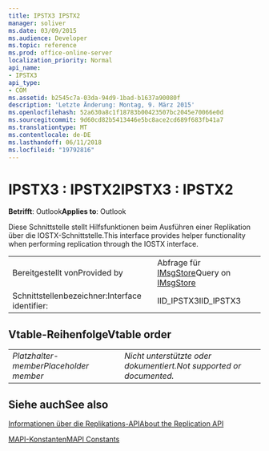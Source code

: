 ```yaml
---
title: IPSTX3 IPSTX2
manager: soliver
ms.date: 03/09/2015
ms.audience: Developer
ms.topic: reference
ms.prod: office-online-server
localization_priority: Normal
api_name:
- IPSTX3
api_type:
- COM
ms.assetid: b2545c7a-03da-94d9-1bad-b1637a90080f
description: 'Letzte Änderung: Montag, 9. März 2015'
ms.openlocfilehash: 52a630a8c1f18783b00423507bc2045e70066e0d
ms.sourcegitcommit: 9d60cd82b5413446e5bc8ace2cd689f683fb41a7
ms.translationtype: MT
ms.contentlocale: de-DE
ms.lasthandoff: 06/11/2018
ms.locfileid: "19792816"
---
```

# <a name="ipstx3--ipstx2"></a><span data-ttu-id="08383-103">IPSTX3 : IPSTX2</span><span class="sxs-lookup"><span data-stu-id="08383-103">IPSTX3 : IPSTX2</span></span>

  
  
<span data-ttu-id="08383-104">**Betrifft**: Outlook</span><span class="sxs-lookup"><span data-stu-id="08383-104">**Applies to**: Outlook</span></span> 
  
<span data-ttu-id="08383-105">Diese Schnittstelle stellt Hilfsfunktionen beim Ausführen einer Replikation über die IOSTX-Schnittstelle.</span><span class="sxs-lookup"><span data-stu-id="08383-105">This interface provides helper functionality when performing replication through the IOSTX interface.</span></span>
  
|||
|:-----|:-----|
|<span data-ttu-id="08383-106">Bereitgestellt von</span><span class="sxs-lookup"><span data-stu-id="08383-106">Provided by</span></span>  <br/> |<span data-ttu-id="08383-107">Abfrage für [IMsgStore](imsgstoreimapiprop.md)</span><span class="sxs-lookup"><span data-stu-id="08383-107">Query on [IMsgStore](imsgstoreimapiprop.md)</span></span> <br/> |
|<span data-ttu-id="08383-108">Schnittstellenbezeichner:</span><span class="sxs-lookup"><span data-stu-id="08383-108">Interface identifier:</span></span>  <br/> |<span data-ttu-id="08383-109">IID_IPSTX3</span><span class="sxs-lookup"><span data-stu-id="08383-109">IID_IPSTX3</span></span>  <br/> |
   
## <a name="vtable-order"></a><span data-ttu-id="08383-110">Vtable-Reihenfolge</span><span class="sxs-lookup"><span data-stu-id="08383-110">Vtable order</span></span>

|||
|:-----|:-----|
| <span data-ttu-id="08383-111">*Platzhalter-member*</span><span class="sxs-lookup"><span data-stu-id="08383-111">*Placeholder member*</span></span>  <br/> | <span data-ttu-id="08383-112">*Nicht unterstützte oder dokumentiert.*</span><span class="sxs-lookup"><span data-stu-id="08383-112">*Not supported or documented.*</span></span>  <br/> |
   
## <a name="see-also"></a><span data-ttu-id="08383-113">Siehe auch</span><span class="sxs-lookup"><span data-stu-id="08383-113">See also</span></span>



[<span data-ttu-id="08383-114">Informationen über die Replikations-API</span><span class="sxs-lookup"><span data-stu-id="08383-114">About the Replication API</span></span>](about-the-replication-api.md)
  
[<span data-ttu-id="08383-115">MAPI-Konstanten</span><span class="sxs-lookup"><span data-stu-id="08383-115">MAPI Constants</span></span>](mapi-constants.md)

